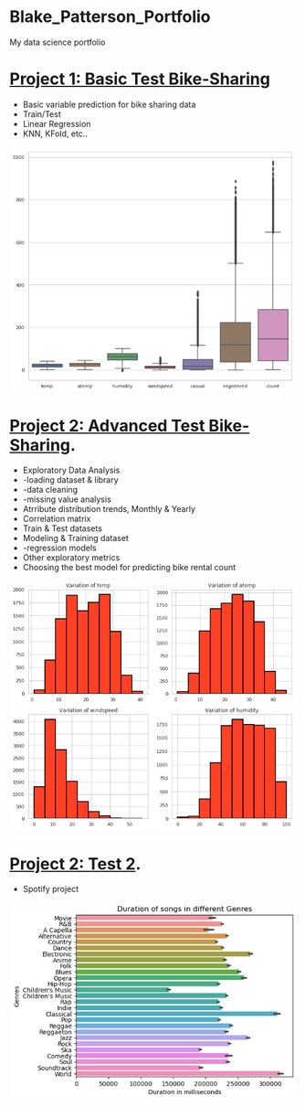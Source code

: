 # Blake_Patterson_Portfolio
My data science portfolio

# [Project 1: Basic Test Bike-Sharing](https://github.com/bpatter2/Bike-Sharing-Project/)
* Basic variable prediction for bike sharing data
* Train/Test
* Linear Regression
* KNN, KFold, etc..

![](/images/attribute.png)

# [Project 2: Advanced Test Bike-Sharing](https://github.com/bpatter2/advanced_bikeshare/blob/main/advanced_bike_rental_prediction.ipynb).
* Exploratory Data Analysis
*   -loading dataset & library
*   -data cleaning
*   -missing value analysis
* Atrribute distribution trends, Monthly & Yearly
* Correlation matrix
* Train & Test datasets
* Modeling & Training dataset
*   -regression models
* Other exploratory metrics
* Choosing the best model for predicting bike rental count

![](/images/4_variation_BikeShare.png)

# [Project 2: Test 2](https://github.com/bpatter2/Spotify/blob/main/spotify-project.ipynb).
* Spotify project

![](/images/spotify.png)
